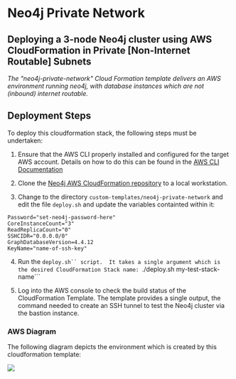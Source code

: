 # Neo4j Private Network 

## Deploying a 3-node Neo4j cluster using AWS CloudFormation in Private [Non-Internet Routable] Subnets

*The "neo4j-private-network" Cloud Formation template delivers an AWS environment running neo4j, with database instances which are not (inbound) internet routable.*

## Deployment Steps

To deploy this cloudformation stack, the following steps must be undertaken:

1) Ensure that the AWS CLI properly installed and configured for the target AWS account.  Details on how to do this can be found in the [AWS CLI Documentation](https://docs.aws.amazon.com/cli/latest/userguide/cli-chap-configure.html)

2) Clone the [Neo4j AWS CloudFormation repository](
https://github.com/neo4j-partners/amazon-cloud-formation-neo4j) to a local workstation.  

3) Change to the directory ```custom-templates/neo4j-private-network``` and edit the file ```deploy.sh``` and update the variables containted within it:

```
Password="set-neo4j-password-here"
CoreInstanceCount="3"
ReadReplicaCount="0"
SSHCIDR="0.0.0.0/0"
GraphDatabaseVersion=4.4.12
KeyName="name-of-ssh-key"
```

4) Run the ```deploy.sh`` script.  It takes a single argument which is the desired CloudFormation Stack name:
```./deploy.sh my-test-stack-name```

5) Log into the AWS console to check the build status of the CloudFormation Template.  The template provides a single output, the command needed to create an SSH tunnel to test the Neo4j cluster via the bastion instance.

### AWS Diagram

The following diagram depicts the environment which is created by this cloudformation template:

![](neo4j-aws-3-node-private.png?raw=true)
